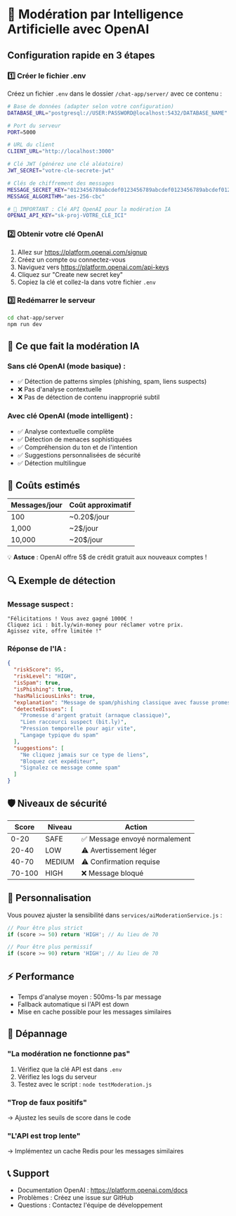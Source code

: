 # 🤖 Modération par Intelligence Artificielle avec OpenAI

## Configuration rapide en 3 étapes

### 1️⃣ Créer le fichier .env

Créez un fichier `.env` dans le dossier `/chat-app/server/` avec ce contenu :

```bash
# Base de données (adapter selon votre configuration)
DATABASE_URL="postgresql://USER:PASSWORD@localhost:5432/DATABASE_NAME"

# Port du serveur
PORT=5000

# URL du client
CLIENT_URL="http://localhost:3000"

# Clé JWT (générez une clé aléatoire)
JWT_SECRET="votre-cle-secrete-jwt"

# Clés de chiffrement des messages
MESSAGE_SECRET_KEY="0123456789abcdef0123456789abcdef0123456789abcdef0123456789abcdef"
MESSAGE_ALGORITHM="aes-256-cbc"

# 🔑 IMPORTANT : Clé API OpenAI pour la modération IA
OPENAI_API_KEY="sk-proj-VOTRE_CLE_ICI"
```

### 2️⃣ Obtenir votre clé OpenAI

1. Allez sur https://platform.openai.com/signup
2. Créez un compte ou connectez-vous
3. Naviguez vers https://platform.openai.com/api-keys
4. Cliquez sur "Create new secret key"
5. Copiez la clé et collez-la dans votre fichier `.env`

### 3️⃣ Redémarrer le serveur

```bash
cd chat-app/server
npm run dev
```

## 🎯 Ce que fait la modération IA

### Sans clé OpenAI (mode basique) :
- ✅ Détection de patterns simples (phishing, spam, liens suspects)
- ❌ Pas d'analyse contextuelle
- ❌ Pas de détection de contenu inapproprié subtil

### Avec clé OpenAI (mode intelligent) :
- ✅ Analyse contextuelle complète
- ✅ Détection de menaces sophistiquées
- ✅ Compréhension du ton et de l'intention
- ✅ Suggestions personnalisées de sécurité
- ✅ Détection multilingue

## 💸 Coûts estimés

| Messages/jour | Coût approximatif |
|---------------|-------------------|
| 100           | ~0.20$/jour       |
| 1,000         | ~2$/jour          |
| 10,000        | ~20$/jour         |

💡 **Astuce** : OpenAI offre 5$ de crédit gratuit aux nouveaux comptes !

## 🔍 Exemple de détection

### Message suspect :
```
"Félicitations ! Vous avez gagné 1000€ ! 
Cliquez ici : bit.ly/win-money pour réclamer votre prix.
Agissez vite, offre limitée !"
```

### Réponse de l'IA :
```json
{
  "riskScore": 95,
  "riskLevel": "HIGH",
  "isSpam": true,
  "isPhishing": true,
  "hasMaliciousLinks": true,
  "explanation": "Message de spam/phishing classique avec fausse promesse d'argent et lien raccourci suspect",
  "detectedIssues": [
    "Promesse d'argent gratuit (arnaque classique)",
    "Lien raccourci suspect (bit.ly)",
    "Pression temporelle pour agir vite",
    "Langage typique du spam"
  ],
  "suggestions": [
    "Ne cliquez jamais sur ce type de liens",
    "Bloquez cet expéditeur",
    "Signalez ce message comme spam"
  ]
}
```

## 🛡️ Niveaux de sécurité

| Score | Niveau | Action |
|-------|---------|---------|
| 0-20  | SAFE    | ✅ Message envoyé normalement |
| 20-40 | LOW     | ⚠️ Avertissement léger |
| 40-70 | MEDIUM  | ⚠️ Confirmation requise |
| 70-100| HIGH    | ❌ Message bloqué |

## 🔧 Personnalisation

Vous pouvez ajuster la sensibilité dans `services/aiModerationService.js` :

```javascript
// Pour être plus strict
if (score >= 50) return 'HIGH'; // Au lieu de 70

// Pour être plus permissif  
if (score >= 90) return 'HIGH'; // Au lieu de 70
```

## ⚡ Performance

- Temps d'analyse moyen : 500ms-1s par message
- Fallback automatique si l'API est down
- Mise en cache possible pour les messages similaires

## 🐛 Dépannage

### "La modération ne fonctionne pas"
1. Vérifiez que la clé API est dans `.env`
2. Vérifiez les logs du serveur
3. Testez avec le script : `node testModeration.js`

### "Trop de faux positifs"
→ Ajustez les seuils de score dans le code

### "L'API est trop lente"
→ Implémentez un cache Redis pour les messages similaires

## 📞 Support

- Documentation OpenAI : https://platform.openai.com/docs
- Problèmes : Créez une issue sur GitHub
- Questions : Contactez l'équipe de développement 
